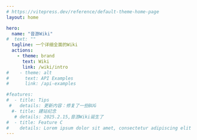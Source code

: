 ```yaml
---
# https://vitepress.dev/reference/default-theme-home-page
layout: home

hero:
  name: "音游Wiki"
#  text: ""
  tagline: 一个详细全面的Wiki
  actions:
    - theme: brand
      text: Wiki
      link: /wiki/intro
#    - theme: alt
#      text: API Examples
#      link: /api-examples

#features:
#  - title: Tips
 #   details: 更新内容：修复了一些BUG
  #- title: 建站纪念
   # details: 2025.2.15,音游Wiki诞生了
#  - title: Feature C
#    details: Lorem ipsum dolor sit amet, consectetur adipiscing elit
---
```


